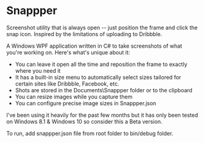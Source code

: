 # Snappper
Screenshot utility that is always open -- just position the frame and click the snap icon.  Inspired by the limitations of uploading to Dribbble.

A Windows WPF application written in C# to take screenshots of what you're working on.  Here's what's unique about it:
* You can leave it open all the time and reposition the frame to exactly where you need it
* It has a built-in size menu to automatically select sizes tailored for certain sites like Dribbble, Facebook, etc.
* Shots are stored in the Documents\Snappper folder or to the clipboard
* You can resize images while you capture them
* You can configure precise image sizes in Snappper.json

I've been using it heavily for the past few months but it has only been tested on Windows 8.1 & Windows 10 so consider this a Beta version.

To run, add snappper.json file from root folder to bin/debug folder.
